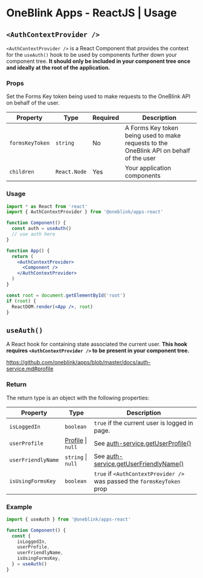 # OneBlink Apps - ReactJS | Usage

## `<AuthContextProvider />`

`<AuthContextProvider />` is a React Component that provides the context for the `useAuth()` hook to be used by components further down your component tree. **It should only be included in your component tree once and ideally at the root of the application.**

### Props

Set the Forms Key token being used to make requests to the OneBlink API on behalf of the user.

| Property        | Type         | Required | Description                                                                             |
| --------------- | ------------ | -------- | --------------------------------------------------------------------------------------- |
| `formsKeyToken` | `string`     | No       | A Forms Key token being used to make requests to the OneBlink API on behalf of the user |
| `children`      | `React.Node` | Yes      | Your application components                                                             |

### Usage

```jsx
import * as React from 'react'
import { AuthContextProvider } from '@oneblink/apps-react'

function Component() {
  const auth = useAuth()
  // use auth here
}

function App() {
  return (
    <AuthContextProvider>
      <Component />
    </AuthContextProvider>
  )
}

const root = document.getElementById('root')
if (root) {
  ReactDOM.render(<App />, root)
}
```

## `useAuth()`

A React hook for containing state associated the current user. **This hook requires `<AuthContextProvider />` to be present in your component tree.**

https://github.com/oneblink/apps/blob/master/docs/auth-service.md#profile

### Return

The return type is an object with the following properties:

| Property           | Type                                                                                               | Description                                                                                                                     |
| ------------------ | -------------------------------------------------------------------------------------------------- | ------------------------------------------------------------------------------------------------------------------------------- |
| `isLoggedIn`       | `boolean`                                                                                          | `true` if the current user is logged in page.                                                                                   |
| `userProfile`      | [Profile](https://github.com/oneblink/apps/blob/master/docs/auth-service.md#profile) &#124; `null` | See [auth-service.getUserProfile()](https://github.com/oneblink/apps/blob/master/docs/auth-service.md#getuserprofile)           |
| `userFriendlyName` | `string` &#124; `null`                                                                             | See [auth-service.getUserFriendlyName()](https://github.com/oneblink/apps/blob/master/docs/auth-service.md#getuserfriendlyname) |
| `isUsingFormsKey`  | `boolean`                                                                                          | `true` if `<AuthContextProvider />` was passed the `formsKeyToken` prop                                                         |

### Example

```js
import { useAuth } from '@oneblink/apps-react'

function Component() {
  const {
    isLoggedIn,
    userProfile,
    userFriendlyName,
    isUsingFormsKey,
  } = useAuth()
}
```
